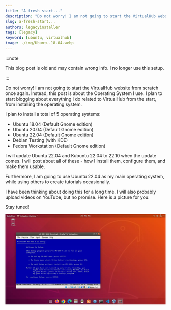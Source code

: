 ```yaml
---
title: "A fresh start..."
description: "Do not worry! I am not going to start the VirtualHub website from scratch once again. Instead, this post is about the Operating System I use."
slug: a-fresh-start...
authors: legacyinstaller
tags: [legacy]
keyword: [ubuntu, virtualhub]
image: ./img/Ubuntu-18.04.webp
---
```


:::note

This blog post is old and may contain wrong info. I no longer use this setup.

:::

Do not worry! I am not going to start the VirtualHub website from scratch once again. Instead, this post is about the Operating System I use.<!-- truncate --> I plan to start blogging about everything I do related to VirtualHub from the start, from installing the operating system.

I plan to install a total of 5 operating systems:

- Ubuntu 18.04 (Default Gnome edition)
- Ubuntu 20.04 (Default Gnome edition)
- Ubuntu 22.04 (Default Gnome edition)
- Debian Testing (with KDE)
- Fedora Workstation (Default Gnome edition)

I will update Ubuntu 22.04 and Kubuntu 22.04 to 22.10 when the update comes. I will post about all of these - how I install them, configure them, and make them usable.

Furthermore, I am going to use Ubuntu 22.04 as my main operating system, while using others to create tutorials occasionally.

I have been thinking about doing this for a long time. I will also probably upload videos on YouTube, but no promise. Here is a picture for you:

Stay tuned!

![MS-DOS 6.22 on VirtualBox on Ubuntu 18.04](./img/Ubuntu-18.04.webp)
